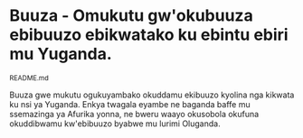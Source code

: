 # Buuza - Omukutu gw'okubuuza ebibuuzo ebikwatako ku ebintu ebiri mu Yuganda.
<small><a>README.md</a></small>

Buuza gwe mukutu ogukuyambako okuddamu ekibuuzo kyolina nga kikwata ku nsi ya Yuganda.
Enkya twagala eyambe ne baganda baffe mu ssemazinga ya Afurika yonna, ne
bweru waayo okusobola okufuna okuddibwamu kw'ebibuuzo byabwe mu lurimi Oluganda. 
